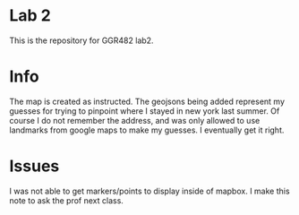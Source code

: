# Lab 2

This is the repository for GGR482 lab2.

# Info

The map is created as instructed. The geojsons being added represent my guesses for trying to pinpoint where I stayed in new york last summer. Of course I do not remember the address, and was only allowed to use landmarks from google maps to make my guesses. I eventually get it right.

# Issues

I was not able to get markers/points to display inside of mapbox. I make this note to ask the prof next class.
